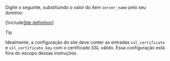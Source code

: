 ﻿Digite o seguinte, substituindo o valor do item `server_name` pelo seu domínio:

[!include[Site definition](../../../../../../../includes/rest-pki/core/linux/site-definition.md)]

> [!TIP]
> Idealmente, a configuração do site deve conter as entradas `ssl_certificate` e `ssl_certificate_key` com o certificado SSL válido. Essa configuração está fora do escopo dessas
> instruções.
